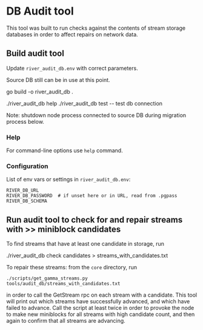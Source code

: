 # DB Audit tool

This tool was built to run checks against the contents of stream storage databases in order to affect repairs on network data.

## Build audit tool

Update `river_audit_db.env` with correct parameters.

Source DB still can be in use at this point.

go build -o river_audit_db .

./river_audit_db help
./river_audit_db test -- test db connection

Note: shutdown node process connected to source DB during migration process below.

### Help

For command-line options use `help` command.

### Configuration

List of env vars or settings in `river_audit_db.env`:

    RIVER_DB_URL
    RIVER_DB_PASSWORD  # if unset here or in URL, read from .pgpass
    RIVER_DB_SCHEMA

## Run audit tool to check for and repair streams with >> miniblock candidates

To find streams that have at least one candidate in storage, run

./river_audit_db check candidates > streams_with_candidates.txt

To repair these streams: from the `core` directory, run

`./scripts/get_gamma_streams.py tools/audit_db/streams_with_candidates.txt`

in order to call the GetStream rpc on each stream with a candidate. This tool will print out which streams have successfully advanced, and which have failed to advance. Call the script at least twice in order to provoke the node to make new miniblocks for all streams with high candidate count, and then again to confirm that all streams are advancing.
